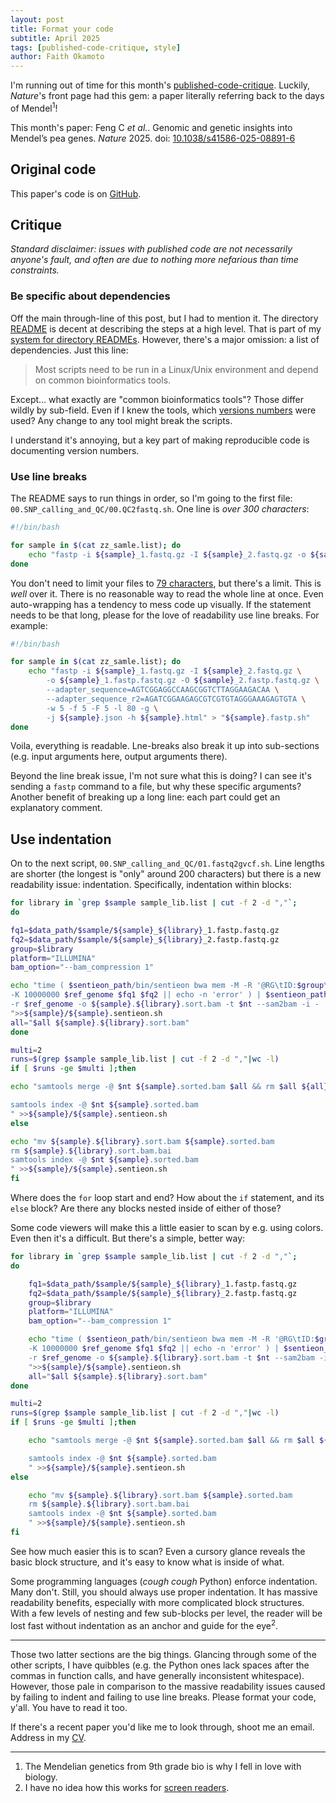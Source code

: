 ```yaml
---
layout: post
title: Format your code
subtitle: April 2025
tags: [published-code-critique, style]
author: Faith Okamoto
---
```


I'm running out of time for this month's [published-code-critique][CritiqueTag]. Luckily, *Nature*'s front page had this gem: a paper literally referring back to
the days of Mendel<sup>1</sup>! 

This month's paper: Feng C *et al.*. Genomic and genetic insights into Mendel’s
pea genes. *Nature* 2025. doi: [10.1038/s41586-025-08891-6][DOI]

## Original code

This paper's code is on [GitHub][Code].

## Critique

*Standard disclaimer: issues with published code are not necessarily anyone's
fault, and often are due to nothing more nefarious than time constraints.*

### Be specific about dependencies

Off the main through-line of this post, but I had to mention it. The directory
[README][README] is decent at describing the steps at a high level. That is part
of my [system for directory READMEs][DirectoryREADMEs]. However, there's a major
omission: a list of dependencies. Just this line:

> Most scripts need to be run in a Linux/Unix environment and depend on common bioinformatics tools.

Except... what exactly are "common bioinformatics tools"? Those differ wildly by
sub-field. Even if I knew the tools, which [versions numbers][VersionNumbers]
were used? Any change to any tool might break the scripts.

I understand it's annoying, but a key part of making reproducible code is
documenting version numbers.

### Use line breaks

The README says to run things in order, so I'm going to the first file:
`00.SNP_calling_and_QC/00.QC2fastq.sh`. One line is *over 300 characters*:

```bash
#!/bin/bash

for sample in $(cat zz_samle.list); do
    echo "fastp -i ${sample}_1.fastq.gz -I ${sample}_2.fastq.gz -o ${sample}_1.fastp.fastq.gz -O ${sample}_2.fastp.fastq.gz --adapter_sequence=AGTCGGAGGCCAAGCGGTCTTAGGAAGACAA --adapter_sequence_r2=AGATCGGAAGAGCGTCGTGTAGGGAAAGAGTGTA -w 5 -f 5 -F 5 -l 80 -g -j ${sample}.json -h ${sample}.html" > "${sample}.fastp.sh"
done
```

You don't need to limit your files to [79 characters][Pep8LineLength], but
there's a limit. This is *well* over it. There is no reasonable way to read the
whole line at once. Even auto-wrapping has a tendency to mess code up visually.
If the statement needs to be that long, please for the love of readability use
line breaks. For example:

```bash
#!/bin/bash

for sample in $(cat zz_samle.list); do
    echo "fastp -i ${sample}_1.fastq.gz -I ${sample}_2.fastq.gz \
        -o ${sample}_1.fastp.fastq.gz -O ${sample}_2.fastp.fastq.gz \
        --adapter_sequence=AGTCGGAGGCCAAGCGGTCTTAGGAAGACAA \
        --adapter_sequence_r2=AGATCGGAAGAGCGTCGTGTAGGGAAAGAGTGTA \
        -w 5 -f 5 -F 5 -l 80 -g \
        -j ${sample}.json -h ${sample}.html" > "${sample}.fastp.sh"
done
```

Voila, everything is readable. Lne-breaks also break it up into sub-sections
(e.g. input arguments here, output arguments there).

Beyond the line break issue, I'm not sure what this is doing? I can see it's
sending a `fastp` command to a file, but why these specific arguments? Another
benefit of breaking up a long line: each part could get an explanatory comment.

## Use indentation

On to the next script, `00.SNP_calling_and_QC/01.fastq2gvcf.sh`. Line lengths
are shorter (the longest is "only" around 200 characters) but there is a new 
readability issue: indentation. Specifically, indentation within blocks:

```bash
for library in `grep $sample sample_lib.list | cut -f 2 -d ","`;
do

fq1=$data_path/$sample/${sample}_${library}_1.fastp.fastq.gz
fq2=$data_path/$sample/${sample}_${library}_2.fastp.fastq.gz
group=$library
platform="ILLUMINA"
bam_option="--bam_compression 1"

echo "time ( $sentieon_path/bin/sentieon bwa mem -M -R '@RG\tID:$group\tPL:$platform\tLB:$library\tSM:$sample' -t $nt \
-K 10000000 $ref_genome $fq1 $fq2 || echo -n 'error' ) | $sentieon_path/bin/sentieon util sort $bam_option \
-r $ref_genome -o ${sample}.${library}.sort.bam -t $nt --sam2bam -i -
">>${sample}/${sample}.sentieon.sh
all="$all ${sample}.${library}.sort.bam"
done

multi=2
runs=$(grep $sample sample_lib.list | cut -f 2 -d ","|wc -l)
if [ $runs -ge $multi ];then

echo "samtools merge -@ $nt ${sample}.sorted.bam $all && rm $all ${all}.bai

samtools index -@ $nt ${sample}.sorted.bam
" >>${sample}/${sample}.sentieon.sh
else

echo "mv ${sample}.${library}.sort.bam ${sample}.sorted.bam
rm ${sample}.${library}.sort.bam.bai
samtools index -@ $nt ${sample}.sorted.bam
" >>${sample}/${sample}.sentieon.sh
fi
```

Where does the `for` loop start and end? How about the `if` statement, and its
`else` block? Are there any blocks nested inside of either of those?

Some code viewers will make this a little easier to scan by e.g. using colors.
Even then it's a difficult. But there's a simple, better way:

```bash
for library in `grep $sample sample_lib.list | cut -f 2 -d ","`;
do

    fq1=$data_path/$sample/${sample}_${library}_1.fastp.fastq.gz
    fq2=$data_path/$sample/${sample}_${library}_2.fastp.fastq.gz
    group=$library
    platform="ILLUMINA"
    bam_option="--bam_compression 1"

    echo "time ( $sentieon_path/bin/sentieon bwa mem -M -R '@RG\tID:$group\tPL:$platform\tLB:$library\tSM:$sample' -t $nt \
    -K 10000000 $ref_genome $fq1 $fq2 || echo -n 'error' ) | $sentieon_path/bin/sentieon util sort $bam_option \
    -r $ref_genome -o ${sample}.${library}.sort.bam -t $nt --sam2bam -i -
    ">>${sample}/${sample}.sentieon.sh
    all="$all ${sample}.${library}.sort.bam"
done

multi=2
runs=$(grep $sample sample_lib.list | cut -f 2 -d ","|wc -l)
if [ $runs -ge $multi ];then

    echo "samtools merge -@ $nt ${sample}.sorted.bam $all && rm $all ${all}.bai

    samtools index -@ $nt ${sample}.sorted.bam
    " >>${sample}/${sample}.sentieon.sh
else

    echo "mv ${sample}.${library}.sort.bam ${sample}.sorted.bam
    rm ${sample}.${library}.sort.bam.bai
    samtools index -@ $nt ${sample}.sorted.bam
    " >>${sample}/${sample}.sentieon.sh
fi
```

See how much easier this is to scan? Even a cursory glance reveals the basic
block structure, and it's easy to know what is inside of what.

Some programming languages (*cough cough* Python) enforce indentation. Many
don't. Still, you should always use proper indentation. It has massive
readability benefits, especially with more complicated block structures. With a
few levels of nesting and few sub-blocks per level, the reader will be lost fast 
without indentation as an anchor and guide for the eye<sup>2</sup>.

----

Those two latter sections are the big things. Glancing through some of the other
scripts, I have quibbles (e.g. the Python ones lack spaces after the commas in
function calls, and have generally inconsistent whitespace). However, those pale
in comparison to the massive readability issues caused by failing to indent and
failing to use line breaks. Please format your code, y'all. You have to read it
too.

If there's a recent paper you'd like me to look through, shoot me an email.
Address in my [CV][CV].

----

1. The Mendelian genetics from 9th grade bio is why I fell in love with biology.
2. I have no idea how this works for [screen readers][ScreenReaders].

[CritiqueTag]: https://faithokamoto.github.io/tags/#published-code-critique
[Code]: https://github.com/ShifengCHENG-Laboratory/MendelPeaG2P
[CV]: https://faithokamoto.github.io/cv/
[DirectoryREADMEs]: https://faithokamoto.github.io/2025-04-19-directory-readmes/
[DOI]: https://doi.org/10.1038/s41586-025-08891-6
[Pep8LineLength]: https://peps.python.org/pep-0008/#maximum-line-length
[README]: https://github.com/ShifengCHENG-Laboratory/MendelPeaG2P/blob/main/README.md
[ScreenReaders]: https://www.afb.org/blindness-and-low-vision/using-technology/assistive-technology-products/screen-readers
[VersionNumbers]: https://faithokamoto.github.io/2024-10-06-including-version-numbers/